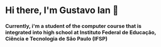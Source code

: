 # Hi there, I'm Gustavo Ian 👋

### Currently, i'm a student of the computer course that is integrated into high school at Instituto Federal de Educação, Ciência e Tecnologia de São Paulo (IFSP)
